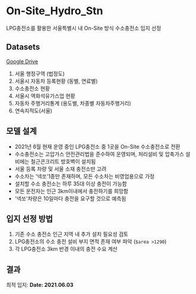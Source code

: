 # On-Site_Hydro_Stn
LPG충전소를 활용한 서울특별시 내 On-Site 방식 수소충전소 입지 선정

## Datasets
[Google Drive](https://drive.google.com/drive/folders/1MwA77gfnpNr9JlC2tdMx88QqMTjPUL__?usp=sharing)
1. 서울 행정구역 (법정도)
2. 서울시 자동차 등록현황 (동별, 연료별)
3. 수소충전소 현황
4. 서울시 액화석유가스업 현황
5. 자동차 주행거리통계 (용도별, 차종별 자동차주행거리)
6. 연속지적도(서울)

## 모델 설계
* 2021년 6월 현재 운영 중인 LPG충전소 중 1곳을 On-Site 수소충전소로 전환
* 수소충전소는 고압가스 안전관리법을 준수하여 운영되며, 처리설비 및 압축가스 설비에는 철근콘크리트 방호벽이 설치됨
* 서울 등록 차량 및 서울 소재 충전소만 고려
* 수소차는 '넥쏘'1종만 존재하며, 모든 수소차는 비영업용으로 가정
* 설치할 수소 충전소는 하루 35대 이상 충전이 가능함
* 모든 운전자는 인근 3km이내에서 충전하기를 희망함
* '넥쏘'차량은  10일마다 충전을 요구할 것으로 예측됨
  
## 입지 선정 방법
1. 기존 수소 충전소 인근 지역 내 추가 설치 필요성 검토
2. LPG충전소의 수소 충전 설비 부지 면적 존재 여부 파악 (`$area >1290`)
3. 각 LPG충전소 3km 반경 이내의 충전 수요 계산

## 결과
최적 입지: 
**Date: 2021.06.03**
